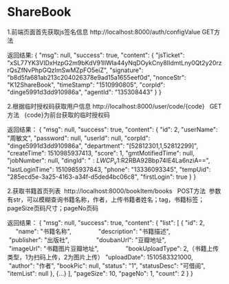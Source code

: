 # ShareBook


1.前端页面首先获取js签名信息 
http://localhost:8000/auth/configValue  GET方法

返回结果:
{
    "msg": null,
    "success": true,
    "content": {
        "jsTicket": "xSL77YK3VIDxHzpG2m9bKdV91lIWIa44yNqDOykCny8IIdmtLny0Qt2y20rzrQsZfNvPhpGQzImSwMZpFO5eiZ",
        "signature": "b8d5fa681ab213c204026378e9ad15a1655eef0d",
        "nonceStr": "K12ShareBook",
        "timeStamp": "1510990805",
        "corpId": "dinge5991d3dd910986a",
        "agentId": "135308443"
    }
}

2.根据临时授权码获取用户信息
http://localhost:8000/user/code/{code}   GET方法   {code}为前台获取的临时授权码

返回结果：
{
    "msg": null,
    "success": true,
    "content": {
        "id": 2,
        "userName": "周敏文",
        "password": null,
        "userId": null,
        "corpId": "dinge5991d3dd910986a",
        "department": "[52812301,1,52812299]",
        "createTime": 1510985937413,
        "score": 1,
        "gmtMotifiedTime": null,
        "jobNumber": null,
        "dingId": "$:LWCP_v1:$R2RBA92Bbp74IE4La6nziA==",
        "lastLoginTime": 1510985937843,
        "phone": "13336093345",
        "tempUid": "285ecd5e-3a25-4163-a34f-d5ded4bc06c8",
        "firstLogin": true
    }
}


2.获取书籍首页列表  http://localhost:8000/bookItem/books   POST方法  参数有str，可以模糊查询书籍名称，作者，上传书籍者姓名；tag，书籍标签；pageSize页码尺寸；pageNo页码

返回结果：
{
    "msg": null,
    "success": true,
    "content": {
        "list": [
            {
                "id": 2,
                "name": "书籍名称",
                "description": "书籍描述",
                "publisher": "出版社",
                "doubanUrl": "豆瓣地址",
                "imageUrl": "书籍图片豆瓣地址",
                "bookUploadType": 2,（书籍上传类型，1为扫码上传，2为图片上传）
                "uploadDate": 1510583321000,
                "author": "作者",
                "bookPic": null,
                "status": "1",
                "statusDesc": "可借阅",
                "itemList": null
            },
            {...}
        ],
        "pageSize": 10,
        "pageNo": 1,
        "count": 2
    }
}
